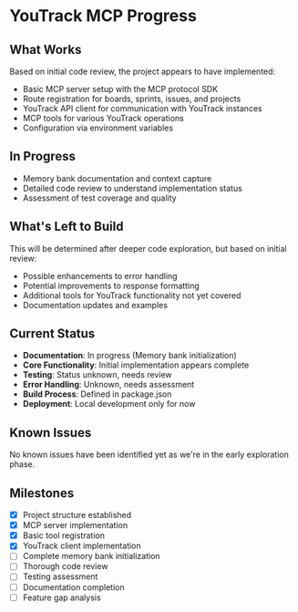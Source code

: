 # YouTrack MCP Progress

## What Works
Based on initial code review, the project appears to have implemented:
- Basic MCP server setup with the MCP protocol SDK
- Route registration for boards, sprints, issues, and projects
- YouTrack API client for communication with YouTrack instances
- MCP tools for various YouTrack operations
- Configuration via environment variables

## In Progress
- Memory bank documentation and context capture
- Detailed code review to understand implementation status
- Assessment of test coverage and quality

## What's Left to Build
This will be determined after deeper code exploration, but based on initial review:
- Possible enhancements to error handling
- Potential improvements to response formatting
- Additional tools for YouTrack functionality not yet covered
- Documentation updates and examples

## Current Status
- **Documentation**: In progress (Memory bank initialization)
- **Core Functionality**: Initial implementation appears complete
- **Testing**: Status unknown, needs review
- **Error Handling**: Unknown, needs assessment
- **Build Process**: Defined in package.json
- **Deployment**: Local development only for now

## Known Issues
No known issues have been identified yet as we're in the early exploration phase.

## Milestones
- [x] Project structure established
- [x] MCP server implementation
- [x] Basic tool registration
- [x] YouTrack client implementation
- [ ] Complete memory bank initialization
- [ ] Thorough code review
- [ ] Testing assessment
- [ ] Documentation completion
- [ ] Feature gap analysis 
